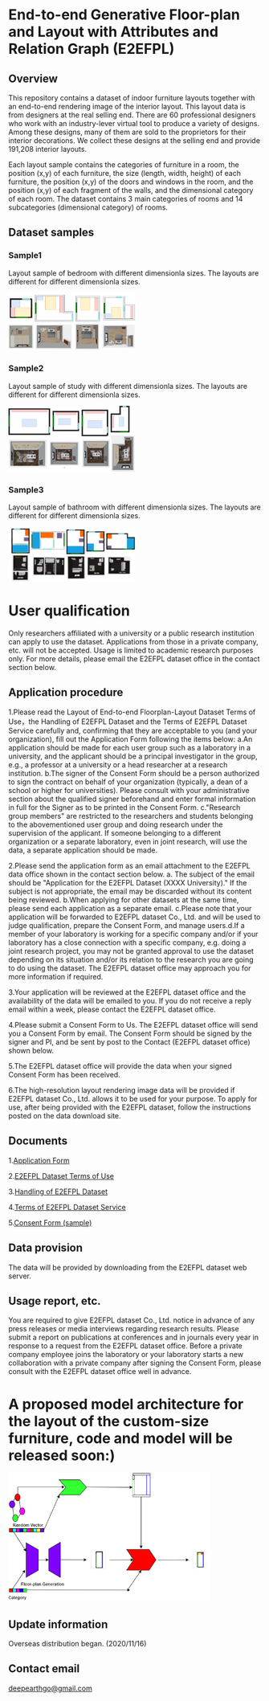 # End-to-end Generative Floor-plan and Layout with Attributes and Relation Graph (E2EFPL)

## Overview
This repository contains a dataset of indoor furniture layouts together with an end-to-end rendering image of the interior layout. This layout data is from designers at the real selling end. There are 60 professional designers who work with an industry-lever virtual tool to produce a variety of designs. Among these designs, many of them are sold to the proprietors for their interior decorations. We collect these designs at the selling end and provide 191,208 interior layouts. 

Each layout sample contains the categories of furniture in a room, the position (x,y) of each furniture, the size (length, width, height) of each furniture, the position (x,y) of the doors and windows in the room, and the position (x,y) of each fragment of the walls, and the dimensional category of each room. The dataset contains 3 main categories of rooms and 14 subcategories (dimensional category) of rooms.

## Dataset samples
### Sample1
Layout sample of bedroom with different dimensionla sizes. The layouts are different for different dimensionla sizes.
<p align="left"><img width="50%" src="figs/dataset-fig1.png"/></p>

### Sample2
Layout sample of study with different dimensionla sizes. The layouts are different for different dimensionla sizes.
<p align="left"><img width="50%" src="figs/dataset-fig2.png"/></p>

### Sample3
Layout sample of bathroom with different dimensionla sizes. The layouts are different for different dimensionla sizes.
<p align="left"><img width="50%" src="figs/dataset-fig3.png"/></p>

# User qualification
Only researchers affiliated with a university or a public research institution can apply to use the dataset. Applications from those in a private company, etc. will not be accepted. Usage is limited to academic research purposes only. For more details, please email the E2EFPL dataset office in the contact section below.

## Application procedure
1.Please read the Layout of End-to-end Floorplan-Layout Dataset Terms of Use，the Handling of E2EFPL Dataset and the Terms of E2EFPL Dataset Service carefully and, confirming that they are acceptable to you (and your organization), fill out the Application Form following the items below: a.An application should be made for each user group such as a laboratory in a university, and the applicant should be a principal investigator in the group, e.g., a professor at a university or a head researcher at a research institution. b.The signer of the Consent Form should be a person authorized to sign the contract on behalf of your organization (typically, a dean of a school or higher for universities). Please consult with your administrative section about the qualified signer beforehand and enter formal information in full for the Signer as to be printed in the Consent Form. c."Research group members" are restricted to the researchers and students belonging to the abovementioned user group and doing research under the supervision of the applicant. If someone belonging to a different organization or a separate laboratory, even in joint research, will use the data, a separate application should be made.

2.Please send the application form as an email attachment to the E2EFPL data office shown in the contact section below. a. The subject of the email should be "Application for the E2EFPL Dataset (XXXX University)." If the subject is not appropriate, the email may be discarded without its content being reviewed. b.When applying for other datasets at the same time, please send each application as a separate email. c.Please note that your application will be forwarded to E2EFPL dataset Co., Ltd. and will be used to judge qualification, prepare the Consent Form, and manage users.d.If a member of your laboratory is working for a specific company and/or if your laboratory has a close connection with a specific company, e.g. doing a joint research project, you may not be granted approval to use the dataset depending on its situation and/or its relation to the research you are going to do using the dataset. The E2EFPL dataset office may approach you for more information if required.

3.Your application will be reviewed at the E2EFPL dataset office and the availability of the data will be emailed to you. If you do not receive a reply email within a week, please contact the E2EFPL dataset office.

4.Please submit a Consent Form to Us. The E2EFPL dataset office will send you a Consent Form by email. The Consent Form should be signed by the signer and PI, and be sent by post to the Contact (E2EFPL dataset office) shown below.

5.The E2EFPL dataset office will provide the data when your signed Consent Form has been received.

6.The high-resolution layout rendering image data will be provided if E2EFPL dataset Co., Ltd. allows it to be used for your purpose. To apply for use, after being provided with the E2EFPL dataset, follow the instructions posted on the data download site.

## Documents
1.[Application Form](https://github.com/CODE-SUBMIT/dataset3/blob/main/Application%20E2EFPL%20Dataset.pdf)

2.[E2EFPL Dataset Terms of Use](https://github.com/CODE-SUBMIT/dataset3/blob/main/E2EFPL%20Dataset%20Terms%20of%20Use.pdf)

3.[Handling of E2EFPL Dataset](https://github.com/CODE-SUBMIT/dataset3/blob/main/Handing%20of%20E2EFPL%20Dataset.pdf)

4.[Terms of E2EFPL Dataset Service](https://github.com/CODE-SUBMIT/dataset3/blob/main/Terms%20of%20E2EFPL%20Dataset%20Service.pdf)

5.[Consent Form (sample)](https://github.com/CODE-SUBMIT/dataset3/blob/main/Consent_E2EFPL.pdf)

## Data provision
The data will be provided by downloading from the E2EFPL dataset web server.

## Usage report, etc.
You are required to give E2EFPL dataset Co., Ltd. notice in advance of any press releases or media interviews regarding research results. Please submit a report on publications at conferences and in journals every year in response to a request from the E2EFPL dataset office. Before a private company employee joins the laboratory or your laboratory starts a new collaboration with a private company after signing the Consent Form, please consult with the E2EFPL dataset office well in advance.

# A proposed model architecture for the layout of the custom-size furniture, code and model will be released soon:)
<p align="left"><img width="80%" src="figs/dataset-fig4.png"/></p>

## Update information
Overseas distribution began. (2020/11/16)

## Contact email
deepearthgo@gmail.com

